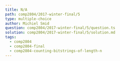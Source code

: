 ```yaml
---
title: N/A
path: comp2804/2017-winter-final/5
type: multiple-choice
author: Michiel Smid
question: comp2804/2017-winter-final/5/question.ts
solution: comp2804/2017-winter-final/5/solution.md
tags:
  - comp2804
  - comp2804-final
  - comp2804-counting-bitstrings-of-length-n
---
```

